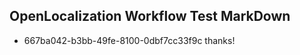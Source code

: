 ## OpenLocalization Workflow Test MarkDown
* 667ba042-b3bb-49fe-8100-0dbf7cc33f9c thanks!

<!--HONumber=Aug16_HO4-->


